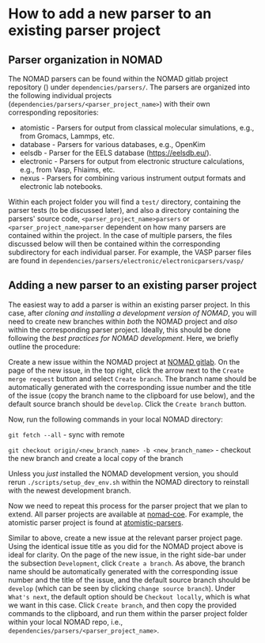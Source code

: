 # How to add a new parser to an existing parser project

## Parser organization in NOMAD

The NOMAD parsers can be found within the NOMAD gitlab project repository () under
`dependencies/parsers/`. The parsers are organized into the following individual projects
(`dependencies/parsers/<parser_project_name>`) with their own corresponding repositories:

* atomistic - Parsers for output from classical molecular simulations, e.g., from Gromacs, Lammps, etc.
* database - Parsers for various databases, e.g., OpenKim
* eelsdb - Parser for the EELS database (https://eelsdb.eu/).
* electronic - Parsers for output from electronic structure calculations, e.g., from Vasp, Fhiaims, etc.
* nexus - Parsers for combining various instrument output formats and electronic lab notebooks.

Within each project folder you will find a `test/` directory, containing the parser tests
(to be discussed later), and also a directory containing the parsers' source code,
`<parser_project_name>parsers` or `<parser_project_name>parser` dependent on how many
parsers are contained within the project. In the case of multiple parsers, the files discussed
below will then be contained within the corresponding subdirectory for each individual parser.
For example, the VASP parser files are found in `dependencies/parsers/electronic/electronicparsers/vasp/`

## Adding a new parser to an existing parser project

The easiest way to add a parser is within an existing parser project.
In this case, after _cloning and installing a development version of NOMAD_, you will need
to create new branches within *both* the NOMAD project and *also* within the corresponding
parser project. Ideally, this should be done following the _best practices for NOMAD development_.
Here, we briefly outline the procedure:

Create a new issue within the NOMAD project at [NOMAD gitlab](https://gitlab.mpcdf.mpg.de/nomad-lab/nomad-FAIR.git).
On the page of the new issue, in the top right, click the arrow next to the `Create merge request`
button and select `Create branch`. The branch name should be automatically generated with the
corresponding issue number and the title of the issue (copy the branch name to the clipboard for use below),
and the default source branch should be `develop`.
Click the `Create branch` button.

Now, run the following commands in your local NOMAD directory:

`git fetch --all` - sync with remote

`git checkout origin/<new_branch_name> -b <new_branch_name>` - checkout the new branch and create a local copy of the branch

Unless you *just* installed the NOMAD development version, you should rerun `./scripts/setup_dev_env.sh`
within the NOMAD directory to reinstall with the newest development branch.

Now we need to repeat this process for the parser project that we plan to extend.
All parser projects are available at [nomad-coe](https://github.com/nomad-coe). For example, the
atomistic parser project is found at [atomistic-parsers](https://github.com/nomad-coe/atomistic-parsers).

Similar to above, create a new issue at the relevant parser project page. Using the identical
issue title as you did for the NOMAD project above is ideal for clarity.
On the page of the new issue, in the right side-bar under the subsection `Development`, click
`Create a branch`. As above, the branch name should be automatically generated with the
corresponding issue number and the title of the issue, and the default source branch should be `develop`
(which can be seen by clicking `change source branch`).
Under `What's next`, the default option should be `Checkout locally`, which is what we want in this case.
Click `Create branch`, and then copy the provided commands to the clipboard, and run them within the parser
project folder within your local NOMAD repo, i.e., `dependencies/parsers/<parser_project_name>`.